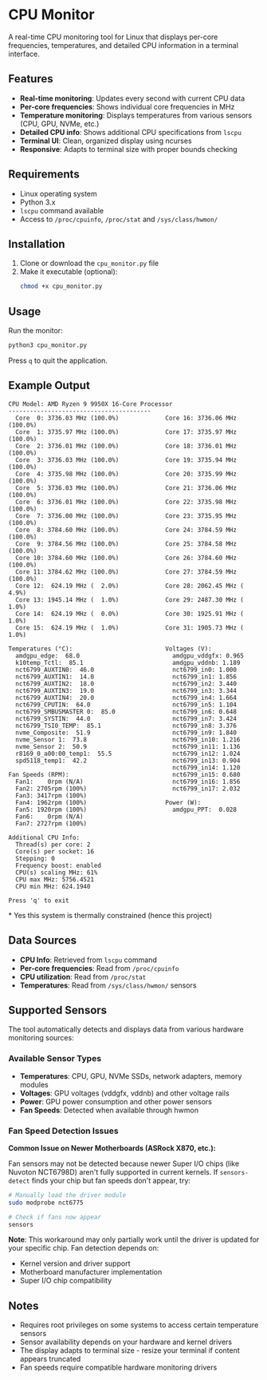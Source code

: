 # CPU Monitor

A real-time CPU monitoring tool for Linux that displays per-core frequencies, temperatures, and detailed CPU information in a terminal interface.

## Features

- **Real-time monitoring**: Updates every second with current CPU data
- **Per-core frequencies**: Shows individual core frequencies in MHz
- **Temperature monitoring**: Displays temperatures from various sensors (CPU, GPU, NVMe, etc.)
- **Detailed CPU info**: Shows additional CPU specifications from `lscpu`
- **Terminal UI**: Clean, organized display using ncurses
- **Responsive**: Adapts to terminal size with proper bounds checking

## Requirements

- Linux operating system
- Python 3.x
- `lscpu` command available
- Access to `/proc/cpuinfo`, `/proc/stat` and `/sys/class/hwmon/`

## Installation

1. Clone or download the `cpu_monitor.py` file
2. Make it executable (optional):
   ```bash
   chmod +x cpu_monitor.py
   ```

## Usage

Run the monitor:
```bash
python3 cpu_monitor.py
```

Press `q` to quit the application.

## Example Output

```
CPU Model: AMD Ryzen 9 9950X 16-Core Processor
----------------------------------------
  Core  0: 3736.03 MHz (100.0%)             Core 16: 3736.06 MHz (100.0%)
  Core  1: 3735.97 MHz (100.0%)             Core 17: 3735.97 MHz (100.0%)
  Core  2: 3736.01 MHz (100.0%)             Core 18: 3736.01 MHz (100.0%)
  Core  3: 3736.03 MHz (100.0%)             Core 19: 3735.94 MHz (100.0%)
  Core  4: 3735.98 MHz (100.0%)             Core 20: 3735.99 MHz (100.0%)
  Core  5: 3736.03 MHz (100.0%)             Core 21: 3736.06 MHz (100.0%)
  Core  6: 3736.01 MHz (100.0%)             Core 22: 3735.98 MHz (100.0%)
  Core  7: 3736.00 MHz (100.0%)             Core 23: 3735.95 MHz (100.0%)
  Core  8: 3784.60 MHz (100.0%)             Core 24: 3784.59 MHz (100.0%)
  Core  9: 3784.56 MHz (100.0%)             Core 25: 3784.58 MHz (100.0%)
  Core 10: 3784.60 MHz (100.0%)             Core 26: 3784.60 MHz (100.0%)
  Core 11: 3784.62 MHz (100.0%)             Core 27: 3784.59 MHz (100.0%)
  Core 12:  624.19 MHz (  2.0%)             Core 28: 2062.45 MHz (  4.9%)
  Core 13: 1945.14 MHz (  1.0%)             Core 29: 2487.30 MHz (  1.0%)
  Core 14:  624.19 MHz (  0.0%)             Core 30: 1925.91 MHz (  1.0%)
  Core 15:  624.19 MHz (  1.0%)             Core 31: 1905.73 MHz (  1.0%)

Temperatures (°C):                          Voltages (V):
  amdgpu_edge:  68.0                          amdgpu_vddgfx: 0.965
  k10temp_Tctl:  85.1                         amdgpu_vddnb: 1.189
  nct6799_AUXTIN0:  46.0                      nct6799_in0: 1.000
  nct6799_AUXTIN1:  14.0                      nct6799_in1: 1.856
  nct6799_AUXTIN2:  18.0                      nct6799_in2: 3.440
  nct6799_AUXTIN3:  19.0                      nct6799_in3: 3.344
  nct6799_AUXTIN4:  20.0                      nct6799_in4: 1.664
  nct6799_CPUTIN:  64.0                       nct6799_in5: 1.104
  nct6799_SMBUSMASTER 0:  85.0                nct6799_in6: 0.648
  nct6799_SYSTIN:  44.0                       nct6799_in7: 3.424
  nct6799_TSI0_TEMP:  85.1                    nct6799_in8: 3.376
  nvme_Composite:  51.9                       nct6799_in9: 1.840
  nvme_Sensor 1:  73.8                        nct6799_in10: 1.216
  nvme_Sensor 2:  50.9                        nct6799_in11: 1.136
  r8169_0_a00:00_temp1:  55.5                 nct6799_in12: 1.024
  spd5118_temp1:  42.2                        nct6799_in13: 0.904
                                              nct6799_in14: 1.120
Fan Speeds (RPM):                             nct6799_in15: 0.680
  Fan1:    0rpm (N/A)                         nct6799_in16: 1.856
  Fan2: 2705rpm (100%)                        nct6799_in17: 2.032
  Fan3: 3417rpm (100%)
  Fan4: 1962rpm (100%)                      Power (W):
  Fan5: 1920rpm (100%)                        amdgpu_PPT:  0.028
  Fan6:    0rpm (N/A)
  Fan7: 2727rpm (100%)

Additional CPU Info:
  Thread(s) per core: 2
  Core(s) per socket: 16
  Stepping: 0
  Frequency boost: enabled
  CPU(s) scaling MHz: 61%
  CPU max MHz: 5756.4521
  CPU min MHz: 624.1940

Press 'q' to exit
```
\* Yes this system is thermally constrained (hence this project)

## Data Sources

- **CPU Info**: Retrieved from `lscpu` command
- **Per-core frequencies**: Read from `/proc/cpuinfo`
- **CPU utilization**: Read from `/proc/stat`
- **Temperatures**: Read from `/sys/class/hwmon/` sensors


## Supported Sensors

The tool automatically detects and displays data from various hardware monitoring sources:

### Available Sensor Types
- **Temperatures**: CPU, GPU, NVMe SSDs, network adapters, memory modules
- **Voltages**: GPU voltages (vddgfx, vddnb) and other voltage rails
- **Power**: GPU power consumption and other power sensors
- **Fan Speeds**: Detected when available through hwmon

### Fan Speed Detection Issues

**Common Issue on Newer Motherboards (ASRock X870, etc.):**

Fan sensors may not be detected because newer Super I/O chips (like Nuvoton NCT6798D) aren't fully supported in current kernels. If `sensors-detect` finds your chip but fan speeds don't appear, try:

```bash
# Manually load the driver module
sudo modprobe nct6775

# Check if fans now appear
sensors
```

**Note**: This workaround may only partially work until the driver is updated for your specific chip. Fan detection depends on:
- Kernel version and driver support
- Motherboard manufacturer implementation
- Super I/O chip compatibility

## Notes

- Requires root privileges on some systems to access certain temperature sensors
- Sensor availability depends on your hardware and kernel drivers
- The display adapts to terminal size - resize your terminal if content appears truncated
- Fan speeds require compatible hardware monitoring drivers
